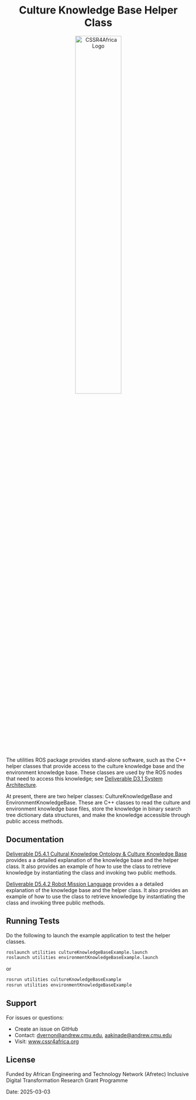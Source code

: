 <div align="center">
  <h1>Culture Knowledge Base Helper Class</h1>
</div>

<div align="center">
  <img src="CSSR4AfricaLogo.svg" alt="CSSR4Africa Logo" style="width:50%; height:auto;">
</div>

The utilities ROS package provides stand-alone software, such as the C++ helper classes that provide access to the culture knowledge base and the environment knowledge base. These classes are used by the ROS nodes that need to access this knowledge; see [Deliverable D3.1 System Architecture](https://cssr4africa.github.io/deliverables/CSSR4Africa_Deliverable_D3.1.pdf). 

At present, there are two helper classes: CultureKnowledgeBase and EnvironmentKnowledgeBase. These are C++  classes to read the culture and environment knowledge base files,  store the knowledge in binary search tree dictionary data structures, and make the knowledge accessible through public access methods.

## Documentation
[Deliverable D5.4.1 Cultural Knowledge Ontology & Culture Knowledge Base](https://cssr4africa.github.io/deliverables/CSSR4Africa_Deliverable_D5.4.1.pdf) provides a
 a detailed explanation of the knowledge base and the helper class. It also provides an example of how to use the class to retrieve knowledge by instantiating the class and invoking two public methods.
 
 [Deliverable D5.4.2 Robot Mission Language](https://cssr4africa.github.io/deliverables/CSSR4Africa_Deliverable_D5.4.2.pdf) provides a
 a detailed explanation of the knowledge base and the helper class. It also provides an example of how to use the class to retrieve knowledge by instantiating the class and invoking three public methods.
 
## Running Tests
Do the following to launch the example application to test the helper classes.
```sh
roslaunch utilities cultureKnowledgeBaseExample.launch
roslaunch utilities environmentKnowledgeBaseExample.launch
```
 or 
 
```sh
rosrun utilities cultureKnowledgeBaseExample
rosrun utilities environmentKnowledgeBaseExample
```
## Support
For issues or questions:
- Create an issue on GitHub
- Contact: <a href="mailto:dvernon@andrew.cmu.edu">dvernon@andrew.cmu.edu</a>, <a href="mailto:aakinade@andrew.cmu.edu">aakinade@andrew.cmu.edu</a><br>
- Visit: <a href="http://www.cssr4africa.org">www.cssr4africa.org</a>

## License  
Funded by African Engineering and Technology Network (Afretec) 
Inclusive Digital Transformation Research Grant Programme

Date:   2025-03-03
